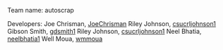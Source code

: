 Team name: autoscrap

Developers:
Joe Chrisman, [JoeChrisman](https://github.com/JoeChrisman)
Riley Johnson, [csucrljohnson1](https://github.com/csucrljohnson1)
Gibson Smith, [gdsmith1](https://github.com/gdsmith1)
Riley Johnson, [csucrljohnson1](https://github.com/csucrljohnson1)
Neel Bhatia, [neelbhatia1](https://github.com/neelbhatia1)
Well Moua, [wmmoua](https://github.com/wmmoua)
